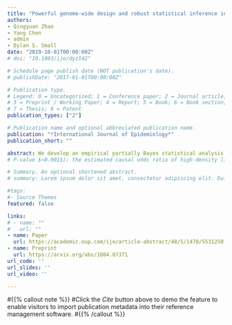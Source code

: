 ```yaml
---
title: "Powerful genome-wide design and robust statistical inference in two-sample summary-data Mendelian randomization"
authors:
- Qingyuan Zhao
- Yang Chen
- admin
- Dylan S. Small 
date: "2019-10-01T00:00:00Z"
# doi: "10.1093/ije/dyz142"

# Schedule page publish date (NOT publication's date).
# publishDate: "2017-01-01T00:00:00Z"

# Publication type.
# Legend: 0 = Uncategorized; 1 = Conference paper; 2 = Journal article;
# 3 = Preprint / Working Paper; 4 = Report; 5 = Book; 6 = Book section;
# 7 = Thesis; 8 = Patent
publication_types: ["2"]

# Publication name and optional abbreviated publication name.
publication: "*International Journal of Epidemiology*"
publication_short: ""

abstract: We develop an empirical partially Bayes statistical analysis approach where instruments are weighted according to their strength; thus weak instruments bring less variation to the estimator. The estimator is highly efficient with many weak genetic instruments and is robust to balanced and/or sparse pleiotropy. We apply our method to estimate the causal effect of body mass index (BMI) and major blood lipids on cardiovascular disease outcomes, and obtain substantially shorter confidence intervals (CIs). In particular, the estimated causal odds ratio of BMI on ischaemic stroke is $1.19$ ($0.95$ CI $1.07 - 1.32$, 
# P-value $<0.001$); the estimated causal odds ratio of high-density lipoprotein cholesterol (HDL-C) on coronary artery disease (CAD) is $0.78$ ($0.95$ CI: $0.73-0.84$, P-value $\\<0.001$). However, the estimated effect of HDL-C attenuates and become statistically non-significant when we only use strong instruments.

# Summary. An optional shortened abstract.
# summary: Lorem ipsum dolor sit amet, consectetur adipiscing elit. Duis posuere tellus ac convallis placerat. Proin tincidunt magna sed ex sollicitudin condimentum.

#tags:
#- Source Themes
featured: false

links:
# - name: ""
#   url: ""
- name: Paper
  url: https://academic.oup.com/ije/article-abstract/48/5/1478/5531250?redirectedFrom=fulltext
- name: Preprint
  url: https://arxiv.org/abs/1804.07371
url_code: ''
url_slides: ''
url_video: ''

---
```





#{{% callout note %}}
#Click the *Cite* button above to demo the feature to enable visitors to import publication metadata into their reference management software.
#{{% /callout %}}

